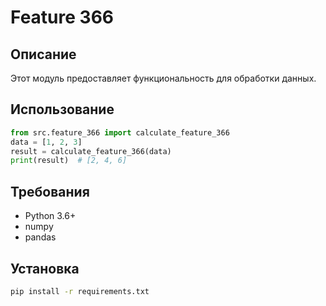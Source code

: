 # Feature 366
## Описание
Этот модуль предоставляет функциональность для обработки данных.
## Использование
```python
from src.feature_366 import calculate_feature_366
data = [1, 2, 3]
result = calculate_feature_366(data)
print(result)  # [2, 4, 6]
```
## Требования
- Python 3.6+
- numpy
- pandas
## Установка
```bash
pip install -r requirements.txt
```